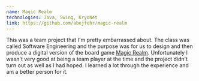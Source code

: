 ```yaml
---
name: Magic Realm
technologies: Java, Swing, KryoNet
link: https://github.com/abejfehr/magic-realm
---
```


This was a team project that I'm pretty embarrassed about. The class was called Software Engineering and the purpose was for us to design and then produce a digital version of the board game [Magic Realm](https://en.wikipedia.org/wiki/Magic_Realm). Unfortunately I wasn't very good at being a team player at the time and the project didn't turn out as well as I had hoped. I learned a lot through the experience and am a better person for it.
